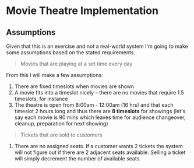 # Movie Theatre Implementation

## Assumptions

Given that this is an exercise and not a real-world system I'm going to make some assumptions based on the stated requirements.

> Movies that are playing at a set time every day

From this I will make a few assumptions:

1. There are fixed timeslots when movies are shown
2. A movie fits into a timeslot nicely – there are no movies that require 1.5 timeslots, for instance
3. The theatre is open from 8:00am - 12:00am (16 hrs) and that each timeslot 2 hours long and thus there are **8 timeslots** for showings (let's say each movie is 90 mins which leaves time for audience changeover, cleanup, preparation for next showing)

> Tickets that are sold to customers

1. There are no assigned seats. If a customer wants 2 tickets the system will not figure out if there are 2 adjacent seats available. Selling a ticket will simply decrement the number of available seats.
